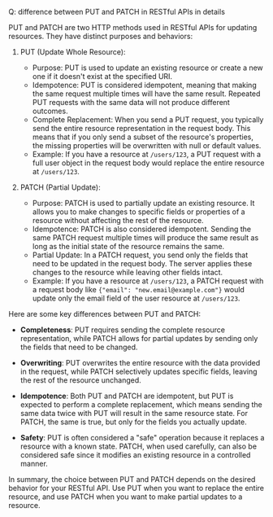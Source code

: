 Q: difference between PUT and PATCH in RESTful APIs in details

PUT and PATCH are two HTTP methods used in RESTful APIs for updating resources. They have distinct purposes and behaviors:

1. PUT (Update Whole Resource):
    - Purpose: PUT is used to update an existing resource or create a new one if it doesn't exist at the specified URI.
    - Idempotence: PUT is considered idempotent, meaning that making the same request multiple times will have the same result. Repeated PUT requests with the same data will not produce different outcomes.
    - Complete Replacement: When you send a PUT request, you typically send the entire resource representation in the request body. This means that if you only send a subset of the resource's properties, the missing properties will be overwritten with null or default values.
    - Example: If you have a resource at `/users/123`, a PUT request with a full user object in the request body would replace the entire resource at `/users/123`.

2. PATCH (Partial Update):
    - Purpose: PATCH is used to partially update an existing resource. It allows you to make changes to specific fields or properties of a resource without affecting the rest of the resource.
    - Idempotence: PATCH is also considered idempotent. Sending the same PATCH request multiple times will produce the same result as long as the initial state of the resource remains the same.
    - Partial Update: In a PATCH request, you send only the fields that need to be updated in the request body. The server applies these changes to the resource while leaving other fields intact.
    - Example: If you have a resource at `/users/123`, a PATCH request with a request body like `{"email": "new.email@example.com"}` would update only the email field of the user resource at `/users/123`.

Here are some key differences between PUT and PATCH:

- **Completeness**: PUT requires sending the complete resource representation, while PATCH allows for partial updates by sending only the fields that need to be changed.

- **Overwriting**: PUT overwrites the entire resource with the data provided in the request, while PATCH selectively updates specific fields, leaving the rest of the resource unchanged.

- **Idempotence**: Both PUT and PATCH are idempotent, but PUT is expected to perform a complete replacement, which means sending the same data twice with PUT will result in the same resource state. For PATCH, the same is true, but only for the fields you actually update.

- **Safety**: PUT is often considered a "safe" operation because it replaces a resource with a known state. PATCH, when used carefully, can also be considered safe since it modifies an existing resource in a controlled manner.

In summary, the choice between PUT and PATCH depends on the desired behavior for your RESTful API. Use PUT when you want to replace the entire resource, and use PATCH when you want to make partial updates to a resource.